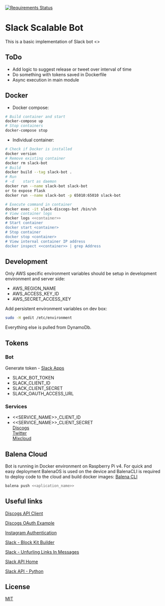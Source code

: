 [![Requirements Status](https://requires.io/github/maxim-mityutko/slack-bot/requirements.svg?branch=master)](https://requires.io/github/maxim-mityutko/slack-bot/requirements/?branch=master)
# Slack Scalable Bot

This is a basic implementation of Slack bot <<description>>

## ToDo
* Add logic to suggest release or tweet over interval of time
* Do something with tokens saved in Dockerfile
* Async execution in main module


## Docker
* Docker compose:
```bash
# Build container and start
docker-compose up
# Stop containers
docker-compose stop
```
* Individual container:
```bash
# Check if Docker is installed
docker version
# Remove existing container
docker rm slack-bot
# Build
docker build --tag slack-bot .
# Run
# -d    start as daemon
docker run --name slack-bot slack-bot
or to expose Flask
docker run --name slack-bot -p 65010:65010 slack-bot
```

```bash
# Execute command in container
docker exec -it slack-discogs-bot /bin/sh
# View container logs
docker logs <<container>>
# Start container
docker start <container>
# Stop container
docker stop <container>
# View internal container IP address
docker inspect <<container>> | grep Address
```

## Development

Only AWS specific environment variables should be setup in development 
environment and server side:
* AWS_REGION_NAME
* AWS_ACCESS_KEY_ID
* AWS_SECRET_ACCESS_KEY

Add persistent environment variables on dev box:
```bash
sudo -H gedit /etc/environment
```

Everything else is pulled from DynamoDb.

## Tokens

### Bot
Generate token - [Slack Apps](https://api.slack.com/apps)
* SLACK_BOT_TOKEN
* SLACK_CLIENT_ID
* SLACK_CLIENT_SECRET
* SLACK_OAUTH_ACCESS_URL

### Services
* <<SERVICE_NAME>>_CLIENT_ID
* <<SERVICE_NAME>>_CLIENT_SECRET\
[Discogs](https://www.discogs.com/settings/developers)\
[Twitter](https://developer.twitter.com/en/apps)\
[Mixcloud](https://www.mixcloud.com/developers/)

## Balena Cloud
Bot is running in Docker environment on Raspberry Pi v4.
For quick and easy deployment BalenaOS is used on the device and BalenaCLI is required to deploy code to the cloud and build docker images:
[Balena CLI](https://github.com/balena-io/balena-cli/blob/master/INSTALL.md)
```bash
balena push <<aplication_name>>
```

## Useful links
[Discogs API Client](https://github.com/discogs/discogs_client)

[Discogs OAuth Example](https://github.com/jesseward/discogs-oauth-example)

[Instagram Authentication](https://www.instagram.com/developer/authentication/)

[Slack - Block Kit Builder](https://api.slack.com/tools/block-kit-builder)

[Slack - Unfurling Links In Messages](https://api.slack.com/docs/message-link-unfurling#classic_unfurling)

[Slack API Home](https://api.slack.com/)

[Slack API - Python](https://python-slackclient.readthedocs.io/en/latest/index.html)
## License
[MIT](https://choosealicense.com/licenses/mit/)
